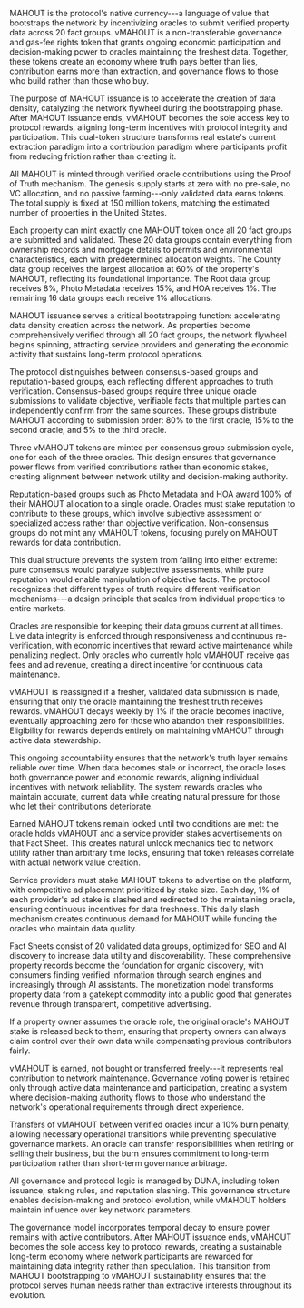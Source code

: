 
MAHOUT is the protocol's native currency---a language of value that bootstraps the network by incentivizing oracles to submit verified property data across 20 fact groups. vMAHOUT is a non-transferable governance and gas-fee rights token that grants ongoing economic participation and decision-making power to oracles maintaining the freshest data. Together, these tokens create an economy where truth pays better than lies, contribution earns more than extraction, and governance flows to those who build rather than those who buy.

The purpose of MAHOUT issuance is to accelerate the creation of data density, catalyzing the network flywheel during the bootstrapping phase. After MAHOUT issuance ends, vMAHOUT becomes the sole access key to protocol rewards, aligning long-term incentives with protocol integrity and participation. This dual-token structure transforms real estate's current extraction paradigm into a contribution paradigm where participants profit from reducing friction rather than creating it.


All MAHOUT is minted through verified oracle contributions using the Proof of Truth mechanism. The genesis supply starts at zero with no pre-sale, no VC allocation, and no passive farming---only validated data earns tokens. The total supply is fixed at 150 million tokens, matching the estimated number of properties in the United States.

Each property can mint exactly one MAHOUT token once all 20 fact groups are submitted and validated. These 20 data groups contain everything from ownership records and mortgage details to permits and environmental characteristics, each with predetermined allocation weights. The County data group receives the largest allocation at 60% of the property's MAHOUT, reflecting its foundational importance. The Root data group receives 8%, Photo Metadata receives 15%, and HOA receives 1%. The remaining 16 data groups each receive 1% allocations.

MAHOUT issuance serves a critical bootstrapping function: accelerating data density creation across the network. As properties become comprehensively verified through all 20 fact groups, the network flywheel begins spinning, attracting service providers and generating the economic activity that sustains long-term protocol operations.


The protocol distinguishes between consensus-based groups and reputation-based groups, each reflecting different approaches to truth verification. Consensus-based groups require three unique oracle submissions to validate objective, verifiable facts that multiple parties can independently confirm from the same sources. These groups distribute MAHOUT according to submission order: 80% to the first oracle, 15% to the second oracle, and 5% to the third oracle.

Three vMAHOUT tokens are minted per consensus group submission cycle, one for each of the three oracles. This design ensures that governance power flows from verified contributions rather than economic stakes, creating alignment between network utility and decision-making authority.

Reputation-based groups such as Photo Metadata and HOA award 100% of their MAHOUT allocation to a single oracle. Oracles must stake reputation to contribute to these groups, which involve subjective assessment or specialized access rather than objective verification. Non-consensus groups do not mint any vMAHOUT tokens, focusing purely on MAHOUT rewards for data contribution.

This dual structure prevents the system from falling into either extreme: pure consensus would paralyze subjective assessments, while pure reputation would enable manipulation of objective facts. The protocol recognizes that different types of truth require different verification mechanisms---a design principle that scales from individual properties to entire markets.


Oracles are responsible for keeping their data groups current at all times. Live data integrity is enforced through responsiveness and continuous re-verification, with economic incentives that reward active maintenance while penalizing neglect. Only oracles who currently hold vMAHOUT receive gas fees and ad revenue, creating a direct incentive for continuous data maintenance.

vMAHOUT is reassigned if a fresher, validated data submission is made, ensuring that only the oracle maintaining the freshest truth receives rewards. vMAHOUT decays weekly by 1% if the oracle becomes inactive, eventually approaching zero for those who abandon their responsibilities. Eligibility for rewards depends entirely on maintaining vMAHOUT through active data stewardship.

This ongoing accountability ensures that the network's truth layer remains reliable over time. When data becomes stale or incorrect, the oracle loses both governance power and economic rewards, aligning individual incentives with network reliability. The system rewards oracles who maintain accurate, current data while creating natural pressure for those who let their contributions deteriorate.


Earned MAHOUT tokens remain locked until two conditions are met: the oracle holds vMAHOUT and a service provider stakes advertisements on that Fact Sheet. This creates natural unlock mechanics tied to network utility rather than arbitrary time locks, ensuring that token releases correlate with actual network value creation.

Service providers must stake MAHOUT tokens to advertise on the platform, with competitive ad placement prioritized by stake size. Each day, 1% of each provider's ad stake is slashed and redirected to the maintaining oracle, ensuring continuous incentives for data freshness. This daily slash mechanism creates continuous demand for MAHOUT while funding the oracles who maintain data quality.

Fact Sheets consist of 20 validated data groups, optimized for SEO and AI discovery to increase data utility and discoverability. These comprehensive property records become the foundation for organic discovery, with consumers finding verified information through search engines and increasingly through AI assistants. The monetization model transforms property data from a gatekept commodity into a public good that generates revenue through transparent, competitive advertising.

If a property owner assumes the oracle role, the original oracle's MAHOUT stake is released back to them, ensuring that property owners can always claim control over their own data while compensating previous contributors fairly.


vMAHOUT is earned, not bought or transferred freely---it represents real contribution to network maintenance. Governance voting power is retained only through active data maintenance and participation, creating a system where decision-making authority flows to those who understand the network's operational requirements through direct experience.

Transfers of vMAHOUT between verified oracles incur a 10% burn penalty, allowing necessary operational transitions while preventing speculative governance markets. An oracle can transfer responsibilities when retiring or selling their business, but the burn ensures commitment to long-term participation rather than short-term governance arbitrage.

All governance and protocol logic is managed by DUNA, including token issuance, staking rules, and reputation slashing. This governance structure enables decision-making and protocol evolution, while vMAHOUT holders maintain influence over key network parameters.

The governance model incorporates temporal decay to ensure power remains with active contributors. After MAHOUT issuance ends, vMAHOUT becomes the sole access key to protocol rewards, creating a sustainable long-term economy where network participants are rewarded for maintaining data integrity rather than speculation. This transition from MAHOUT bootstrapping to vMAHOUT sustainability ensures that the protocol serves human needs rather than extractive interests throughout its evolution.
